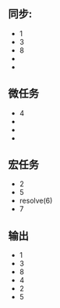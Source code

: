 ## 同步:
- 1
- 3
- 8
- 
- 

## 微任务
- 4
- 
- 
- 

## 宏任务
- 2
- 5
- resolve(6)
- 7

## 输出
- 1
- 3
- 8
- 4
- 2
- 5